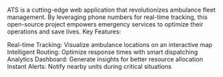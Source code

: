 ATS is a cutting-edge web application that revolutionizes ambulance fleet management. By leveraging phone numbers for real-time tracking, this open-source project empowers emergency services to optimize their operations and save lives.
Key Features:

Real-time Tracking: Visualize ambulance locations on an interactive map
Intelligent Routing: Optimize response times with smart dispatching
Analytics Dashboard: Generate insights for better resource allocation
Instant Alerts: Notify nearby units during critical situations
